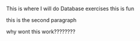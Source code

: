 This is where I will do Database exercises
this is fun

this is the second paragraph

why wont this work????????